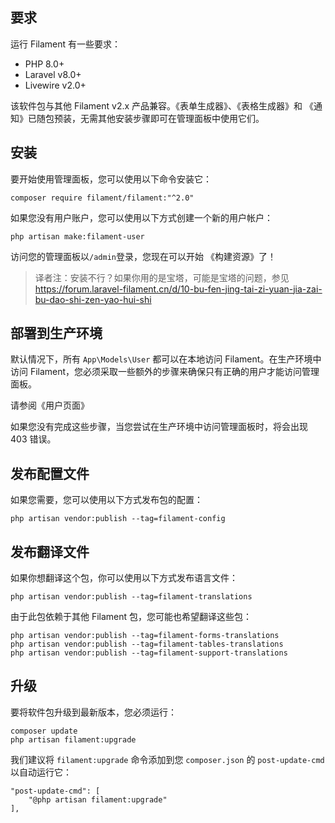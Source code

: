## 要求

运行 Filament 有一些要求：

-   PHP 8.0+
-   Laravel v8.0+
-   Livewire v2.0+

该软件包与其他 Filament v2.x 产品兼容。《表单生成器》、《表格生成器》和 《通知》已随包预装，无需其他安装步骤即可在管理面板中使用它们。

## 安装

要开始使用管理面板，您可以使用以下命令安装它：

```
composer require filament/filament:"^2.0"
```

如果您没有用户账户，您可以使用以下方式创建一个新的用户帐户：

```
php artisan make:filament-user
```

访问您的管理面板以`/admin`登录，您现在可以开始 《构建资源》了！

> 译者注：安装不行？如果你用的是宝塔，可能是宝塔的问题，参见 https://forum.laravel-filament.cn/d/10-bu-fen-jing-tai-zi-yuan-jia-zai-bu-dao-shi-zen-yao-hui-shi

## 部署到生产环境

默认情况下，所有 `App\Models\User` 都可以在本地访问 Filament。在生产环境中访问 Filament，您必须采取一些额外的步骤来确保只有正确的用户才能访问管理面板。

请参阅《用户页面》

如果您没有完成这些步骤，当您尝试在生产环境中访问管理面板时，将会出现 403 错误。

## 发布配置文件

如果您需要，您可以使用以下方式发布包的配置：

```
php artisan vendor:publish --tag=filament-config
```

## 发布翻译文件

如果你想翻译这个包，你可以使用以下方式发布语言文件：

```
php artisan vendor:publish --tag=filament-translations
```

由于此包依赖于其他 Filament 包，您可能也希望翻译这些包：

```shell
php artisan vendor:publish --tag=filament-forms-translations
php artisan vendor:publish --tag=filament-tables-translations
php artisan vendor:publish --tag=filament-support-translations
```

## 升级

要将软件包升级到最新版本，您必须运行：

```
composer update
php artisan filament:upgrade
```

我们建议将 `filament:upgrade` 命令添加到您 `composer.json` 的 `post-update-cmd` 以自动运行它：

```
"post-update-cmd": [
	"@php artisan filament:upgrade"
],
```
